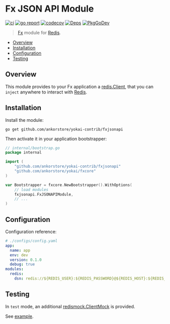 # Fx JSON API Module

[![ci](https://github.com/ankorstore/yokai-contrib/actions/workflows/fxredis-ci.yml/badge.svg)](https://github.com/ankorstore/yokai-contrib/actions/workflows/fxredis-ci.yml)
[![go report](https://goreportcard.com/badge/github.com/ankorstore/yokai-contrib/fxredis)](https://goreportcard.com/report/github.com/ankorstore/yokai-contrib/fxredis)
[![codecov](https://codecov.io/gh/ankorstore/yokai-contrib/graph/badge.svg?token=ghUBlFsjhR&flag=fxredis)](https://app.codecov.io/gh/ankorstore/yokai-contrib/tree/main/fxredis)
[![Deps](https://img.shields.io/badge/osi-deps-blue)](https://deps.dev/go/github.com%2Fankorstore%2Fyokai-contrib%2Ffxredis)
[![PkgGoDev](https://pkg.go.dev/badge/github.com/ankorstore/yokai-contrib/fxredis)](https://pkg.go.dev/github.com/ankorstore/yokai-contrib/fxredis)

> [Fx](https://uber-go.github.io/fx/) module for [Redis](https://redis.io/docs/connect/clients/go/).

<!-- TOC -->
* [Overview](#overview)
* [Installation](#installation)
* [Configuration](#configuration)
* [Testing](#testing)
<!-- TOC -->

## Overview

This module provides to your Fx application a [redis.Client](https://pkg.go.dev/github.com/go-redis/redis/v9#Client),
that you can `inject` anywhere to interact with [Redis](https://redis.io/docs/connect/clients/go/).

## Installation

Install the module:

```shell
go get github.com/ankorstore/yokai-contrib/fxjsonapi
```

Then activate it in your application bootstrapper:

```go
// internal/bootstrap.go
package internal

import (
	"github.com/ankorstore/yokai-contrib/fxjsonapi"
	"github.com/ankorstore/yokai/fxcore"
)

var Bootstrapper = fxcore.NewBootstrapper().WithOptions(
	// load modules
	fxjsonapi.FxJSONAPIModule,
	// ...
)
```

## Configuration

Configuration reference:

```yaml
# ./configs/config.yaml
app:
  name: app
  env: dev
  version: 0.1.0
  debug: true
modules:
  redis:
    dsn: redis://${REDIS_USER}:${REDIS_PASSWORD}@${REDIS_HOST}:${REDIS_PORT}/${REDIS_DB}
```

## Testing

In `test` mode, an additional [redismock.ClientMock](https://pkg.go.dev/github.com/go-redis/redismock/v9#ClientMock) is provided.

See [example](module_test.go).
